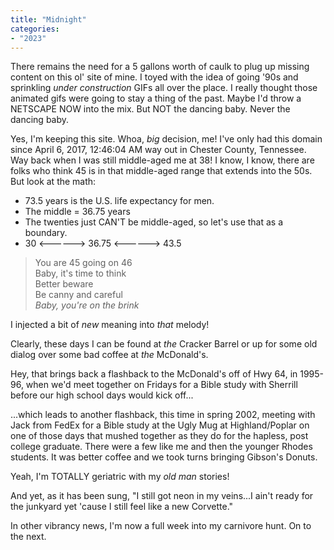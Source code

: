 ```yaml
---
title: "Midnight"
categories:
- "2023"
--- 
```


There remains the need for a 5 gallons worth of caulk to plug up missing content on this ol' site of mine.  I toyed with the idea of going '90s and sprinkling *under construction* GIFs all over the place.  I really thought those animated gifs were going to stay a thing of the past.  Maybe I'd throw a NETSCAPE NOW into the mix.  But NOT the dancing baby.  Never the dancing baby. 

Yes, I'm keeping this site.  Whoa, *big* decision, me!  I've only had this domain since April 6, 2017, 12:46:04 AM way out in Chester County, Tennessee.  Way back when I was still middle-aged me at 38!  I know, I know, there are folks who think 45 is in that middle-aged range that extends into the 50s.  But look at the math:  

* 73.5 years is the U.S. life expectancy for men. 
* The middle = 36.75 years  
* The twenties just CAN'T be middle-aged, so let's use that as a boundary.  
* 30 <------> 36.75 <------> 43.5

> You are 45 going on 46  
Baby, it's time to think  
Better beware  
Be canny and careful  
*Baby, you're on the brink*

I injected a bit of *new* meaning into *that* melody!

Clearly, these days I can be found at *the* Cracker Barrel or up for some old dialog over some bad coffee at *the* McDonald's.  

Hey, that brings back a flashback to the McDonald's off of Hwy 64, in 1995-96, when we'd meet together on Fridays for a Bible study with Sherrill before our high school days would kick off...

...which leads to another flashback, this time in spring 2002, meeting with Jack from FedEx for a Bible study at the Ugly Mug at Highland/Poplar on one of those days that mushed together as they do for the hapless, post college graduate.  There were a few like me and then the younger Rhodes students.  It was better coffee and we took turns bringing Gibson's Donuts.  

Yeah, I'm TOTALLY geriatric with my *old man* stories!

And yet, as it has been sung, "I still got neon in my veins...I ain't ready for the junkyard yet 'cause I still feel like a new Corvette."

In other vibrancy news, I'm now a full week into my carnivore hunt.  On to the next.  